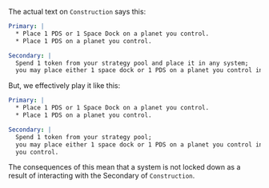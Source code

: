 ---
---

The actual text on `Construction` says this:

```yaml
Primary: |
  * Place 1 PDS or 1 Space Dock on a planet you control.
  * Place 1 PDS on a planet you control.

Secondary: |
  Spend 1 token from your strategy pool and place it in any system;
  you may place either 1 space dock or 1 PDS on a planet you control in that system
```

But, we effectively play it like this:

```yaml
Primary: |
  * Place 1 PDS or 1 Space Dock on a planet you control.
  * Place 1 PDS on a planet you control.

Secondary: |
  Spend 1 token from your strategy pool;
  you may place either 1 space dock or 1 PDS on a planet you control in any system
  you control.
```

The consequences of this mean that a system is not locked down as a result of interacting with the Secondary of `Construction`.

